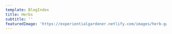 ```yaml
---
template: BlogIndex
title: Herbs
subtitle: ''
featuredImage: 'https://experientialgardener.netlify.com/images/herb-gardening.jpg'
---
```

